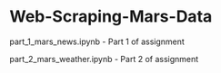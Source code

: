 # Web-Scraping-Mars-Data

part_1_mars_news.ipynb - Part 1 of assignment

part_2_mars_weather.ipynb - Part 2 of assignment
